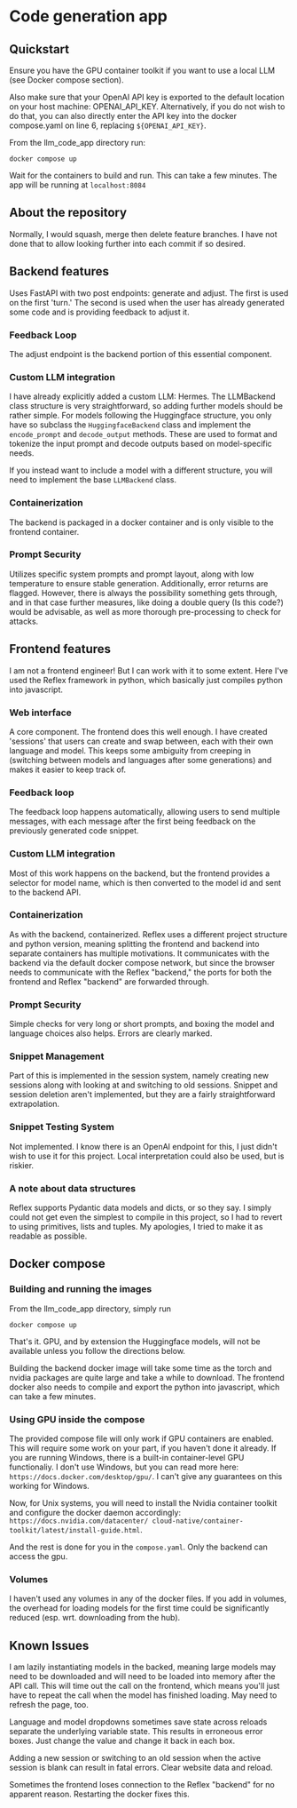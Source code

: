 # Code generation app

## Quickstart

Ensure you have the GPU container toolkit if you want to use a local LLM (see Docker
compose section).

Also make sure that your OpenAI API key is exported to the default location on your host
machine: OPENAI_API_KEY. Alternatively, if you do not wish to do that, you can also
directly enter the API key into the docker compose.yaml on line 6, replacing
`${OPENAI_API_KEY}`.

From the llm_code_app directory run:

```shell
docker compose up
```

Wait for the containers to build and run. This can take a few minutes. The app will
be running at `localhost:8084`

## About the repository

Normally, I would squash, merge then delete feature branches. I have not done that to
allow looking further into each commit if so desired.

## Backend features

Uses FastAPI with two post endpoints: generate and adjust. The first is used on the
first 'turn.' The second is used when the user has already generated some code and is
providing feedback to adjust it.

### Feedback Loop

The adjust endpoint is the backend portion of this essential component.

### Custom LLM integration

I have already explicitly added a custom LLM: Hermes. The LLMBackend class structure is
very straightforward, so adding further models should be rather simple. For models
following the Huggingface structure, you only have so subclass the `HuggingfaceBackend`
class and implement the `encode_prompt` and `decode_output` methods. These are used to
format and tokenize the input prompt and decode outputs based on model-specific needs.

If you instead want to include a model with a different structure, you will need to
implement the base `LLMBackend` class.

### Containerization

The backend is packaged in a docker container and is only visible to the frontend
container.

### Prompt Security

Utilizes specific system prompts and prompt layout, along with low temperature to
ensure stable generation. Additionally, error returns are flagged. However, there is
always the possibility something gets through, and in that case further measures, like
doing a double query (Is this code?) would be advisable, as well as more thorough
pre-processing to check for attacks.

## Frontend features

I am not a frontend engineer! But I can work with it to some extent. Here I've used the
Reflex framework in python, which basically just compiles python into javascript.

### Web interface

A core component. The frontend does this well enough. I have created 'sessions' that
users can create and swap between, each with their own language and model. This keeps
some ambiguity from creeping in (switching between models and languages after some
generations) and makes it easier to keep track of.

### Feedback loop

The feedback loop happens automatically, allowing users to send multiple messages, with
each message after the first being feedback on the previously generated code snippet.

### Custom LLM integration

Most of this work happens on the backend, but the frontend provides a selector for model
name, which is then converted to the model id and sent to the backend API.

### Containerization

As with the backend, containerized. Reflex uses a different project structure and python
version, meaning splitting the frontend and backend into separate containers has
multiple motivations. It communicates with the backend via the default docker compose
network, but since the browser needs to communicate with the Reflex "backend," the ports
for both the frontend and Reflex "backend" are forwarded through.

### Prompt Security

Simple checks for very long or short prompts, and boxing the model and language choices
also helps. Errors are clearly marked.

### Snippet Management

Part of this is implemented in the session system, namely creating new sessions along
with looking at and switching to old sessions. Snippet and session deletion aren't
implemented, but they are a fairly straightforward extrapolation.

### Snippet Testing System

Not implemented. I know there is an OpenAI endpoint for this, I just didn't wish to use
it for this project. Local interpretation could also be used, but is riskier.

### A note about data structures

Reflex supports Pydantic data models and dicts, or so they say. I simply could not get
even the simplest to compile in this project, so I had to revert to using primitives,
lists and tuples. My apologies, I tried to make it as readable as possible.

## Docker compose

### Building and running the images

From the llm_code_app directory, simply run

```shell
docker compose up
```

That's it. GPU, and by extension the Huggingface models, will not be available unless
you follow the directions below.

Building the backend docker image will take some time as the torch and nvidia packages
are quite large and take a while to download. The frontend docker also needs to compile
and export the python into javascript, which can take a few minutes.

### Using GPU inside the compose

The provided compose file will only work if GPU containers are enabled. This will
require some work on your part, if you haven't done it already. If you are running
Windows, there is a built-in container-level GPU functionaliy. I don't use Windows, but
you can read more here: `https://docs.docker.com/desktop/gpu/`. I can't give any
guarantees on this working for Windows.

Now, for Unix systems, you will need to install the Nvidia container toolkit and
configure the docker daemon accordingly: `https://docs.nvidia.com/datacenter/
cloud-native/container-toolkit/latest/install-guide.html`.

And the rest is done for you in the `compose.yaml`. Only the backend can access the gpu.

### Volumes

I haven't used any volumes in any of the docker files. If you add in volumes, the
overhead for loading models for the first time could be significantly reduced (esp. wrt.
downloading from the hub).

## Known Issues

I am lazily instantiating models in the backed, meaning large models may need to be
downloaded and will need to be loaded into memory after the API call. This will time out
the call on the frontend, which means you'll just have to repeat the call when the model
has finished loading. May need to refresh the page, too.

Language and model dropdowns sometimes save state across reloads separate the underlying
variable state. This results in erroneous error boxes. Just change the value and
change it back in each box.

Adding a new session or switching to an old session when the active session is blank
can result in fatal errors. Clear website data and reload.

Sometimes the frontend loses connection to the Reflex "backend" for no apparent reason.
Restarting the docker fixes this.
